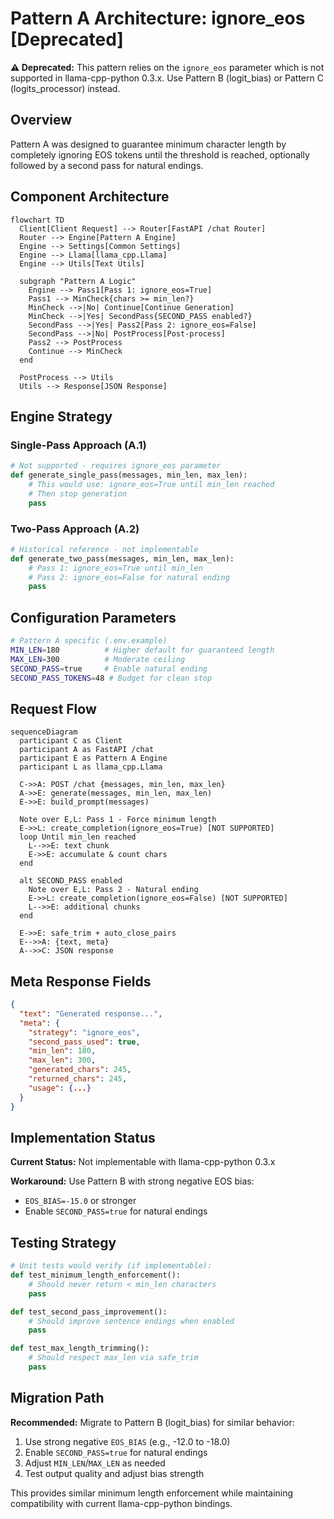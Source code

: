 # Pattern A Architecture: ignore_eos [Deprecated]

**⚠️ Deprecated:** This pattern relies on the `ignore_eos` parameter which is not supported in llama-cpp-python 0.3.x. Use Pattern B (logit_bias) or Pattern C (logits_processor) instead.

## Overview

Pattern A was designed to guarantee minimum character length by completely ignoring EOS tokens until the threshold is reached, optionally followed by a second pass for natural endings.

## Component Architecture

```mermaid
flowchart TD
  Client[Client Request] --> Router[FastAPI /chat Router]
  Router --> Engine[Pattern A Engine]
  Engine --> Settings[Common Settings]
  Engine --> Llama[llama_cpp.Llama]
  Engine --> Utils[Text Utils]
  
  subgraph "Pattern A Logic"
    Engine --> Pass1[Pass 1: ignore_eos=True]
    Pass1 --> MinCheck{chars >= min_len?}
    MinCheck -->|No| Continue[Continue Generation]
    MinCheck -->|Yes| SecondPass{SECOND_PASS enabled?}
    SecondPass -->|Yes| Pass2[Pass 2: ignore_eos=False]
    SecondPass -->|No| PostProcess[Post-process]
    Pass2 --> PostProcess
    Continue --> MinCheck
  end
  
  PostProcess --> Utils
  Utils --> Response[JSON Response]
```

## Engine Strategy

### Single-Pass Approach (A.1)
```python
# Not supported - requires ignore_eos parameter
def generate_single_pass(messages, min_len, max_len):
    # This would use: ignore_eos=True until min_len reached
    # Then stop generation
    pass
```

### Two-Pass Approach (A.2)
```python
# Historical reference - not implementable
def generate_two_pass(messages, min_len, max_len):
    # Pass 1: ignore_eos=True until min_len
    # Pass 2: ignore_eos=False for natural ending
    pass
```

## Configuration Parameters

```bash
# Pattern A specific (.env.example)
MIN_LEN=180          # Higher default for guaranteed length
MAX_LEN=300          # Moderate ceiling
SECOND_PASS=true     # Enable natural ending
SECOND_PASS_TOKENS=48 # Budget for clean stop
```

## Request Flow

```mermaid
sequenceDiagram
  participant C as Client
  participant A as FastAPI /chat
  participant E as Pattern A Engine
  participant L as llama_cpp.Llama
  
  C->>A: POST /chat {messages, min_len, max_len}
  A->>E: generate(messages, min_len, max_len)
  E->>E: build_prompt(messages)
  
  Note over E,L: Pass 1 - Force minimum length
  E->>L: create_completion(ignore_eos=True) [NOT SUPPORTED]
  loop Until min_len reached
    L-->>E: text chunk
    E->>E: accumulate & count chars
  end
  
  alt SECOND_PASS enabled
    Note over E,L: Pass 2 - Natural ending
    E->>L: create_completion(ignore_eos=False) [NOT SUPPORTED]
    L-->>E: additional chunks
  end
  
  E->>E: safe_trim + auto_close_pairs
  E-->>A: {text, meta}
  A-->>C: JSON response
```

## Meta Response Fields

```json
{
  "text": "Generated response...",
  "meta": {
    "strategy": "ignore_eos",
    "second_pass_used": true,
    "min_len": 180,
    "max_len": 300,
    "generated_chars": 245,
    "returned_chars": 245,
    "usage": {...}
  }
}
```

## Implementation Status

**Current Status:** Not implementable with llama-cpp-python 0.3.x

**Workaround:** Use Pattern B with strong negative EOS bias:
- `EOS_BIAS=-15.0` or stronger
- Enable `SECOND_PASS=true` for natural endings

## Testing Strategy

```python
# Unit tests would verify (if implementable):
def test_minimum_length_enforcement():
    # Should never return < min_len characters
    pass

def test_second_pass_improvement():
    # Should improve sentence endings when enabled
    pass

def test_max_length_trimming():
    # Should respect max_len via safe_trim
    pass
```

## Migration Path

**Recommended:** Migrate to Pattern B (logit_bias) for similar behavior:

1. Use strong negative `EOS_BIAS` (e.g., -12.0 to -18.0)
2. Enable `SECOND_PASS=true` for natural endings
3. Adjust `MIN_LEN`/`MAX_LEN` as needed
4. Test output quality and adjust bias strength

This provides similar minimum length enforcement while maintaining compatibility with current llama-cpp-python bindings.